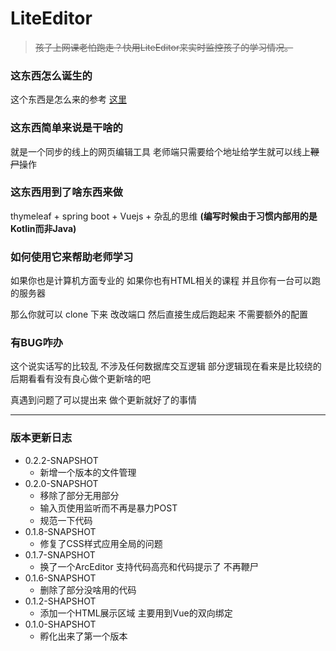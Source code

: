 # LiteEditor

> ~~孩子上网课老怕跑走？快用LiteEditor来实时监控孩子的学习情况。~~

### 这东西怎么诞生的

这个东西是怎么来的参考 [这里](http://code.eggoxygen.top/2020/03/12/LiteEditor-开发记载/)

### 这东西简单来说是干啥的

就是一个同步的线上的网页编辑工具 老师端只需要给个地址给学生就可以线上~~鞭尸~~操作

### 这东西用到了啥东西来做

thymeleaf + spring boot + Vuejs + 杂乱的思维 **(编写时候由于习惯内部用的是Kotlin而非Java)**

### 如何使用它来帮助老师学习

如果你也是计算机方面专业的 如果你也有HTML相关的课程 并且你有一台可以跑的服务器

那么你就可以 clone 下来 改改端口 然后直接生成后跑起来 不需要额外的配置

### 有BUG咋办

这个说实话写的比较乱 不涉及任何数据库交互逻辑 部分逻辑现在看来是比较绕的 后期看看有没有良心做个更新啥的吧

真遇到问题了可以提出来 做个更新就好了的事情

---

### 版本更新日志

* 0.2.2-SNAPSHOT
  * 新增一个版本的文件管理
* 0.2.0-SNAPSHOT
  * 移除了部分无用部分
  * 输入页使用监听而不再是暴力POST
  * 规范一下代码
* 0.1.8-SNAPSHOT
  * 修复了CSS样式应用全局的问题
* 0.1.7-SNAPSHOT
  * 换了一个ArcEditor 支持代码高亮和代码提示了 不再鞭尸
* 0.1.6-SNAPSHOT
  * 删除了部分没啥用的代码
* 0.1.2-SHAPSHOT
  * 添加一个HTML展示区域 主要用到Vue的双向绑定
* 0.1.0-SHAPSHOT
  * 孵化出来了第一个版本

